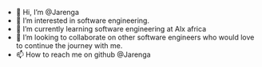 - 👋 Hi, I’m @Jarenga
- 👀 I’m interested in software engineering.
- 🌱 I’m currently learning  software engineering at Alx africa
- 💞️ I’m looking to collaborate on other software engineers who would love to continue the journey with me.
- 📫 How to reach me on github @Jarenga

<!---
Jarenga/Jarenga is a ✨ special ✨ repository because its `README.md` (this file) appears on your GitHub profile.
You can click the Preview link to take a look at your changes.
--->
